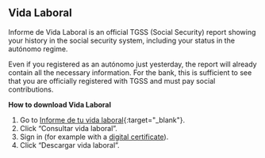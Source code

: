 ## Vida Laboral

Informe de Vida Laboral is an official TGSS (Social Security) report showing your history in the social security system,
including your status in the autónomo regime.

Even if you registered as an autónomo just yesterday, the report will already contain all the necessary information. For
the bank, this is sufficient to see that you are officially registered with TGSS and must pay social contributions.

**How to download Vida Laboral**

1. Go to [Informe de tu vida laboral](https://portal.seg-social.gob.es/wps/portal/importass/importass/Categorias/Vida+laboral+e+informes/Informes+sobre+tu+situacion+laboral/Informe+de+tu+vida+laboral){:target="_blank"}.
2. Click “Consultar vida laboral”.
3. Sign in (for example with a [digital certificate](#obtaining-a-digital-certificate)).
4. Click “Descargar vida laboral”.
